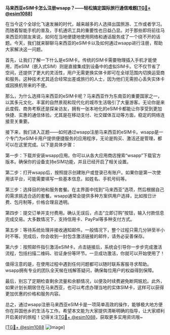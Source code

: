 **马来西亚eSIM卡怎么注册wsapp？——轻松搞定国际旅行通信难题[[TG💪+ @esim1088](https://t.me/s/esim1088)]**

在当今这个全球化飞速发展的时代，越来越多的人选择出国旅游、工作或者学习。而随着智能手机的普及，手机通讯工具的重要性也日益凸显。对于那些即将前往马来西亚的朋友来说，如何在当地便捷地使用网络和通话服务成了一个绕不开的话题。今天，我们就来聊聊马来西亚的eSIM卡以及如何通过wsapp进行注册，帮助大家解决这一问题。

首先，让我们了解一下什么是eSIM卡。传统的SIM卡需要物理插入手机才能使用，而eSIM（嵌入式SIM）则是直接集成到设备中的虚拟SIM卡。它不仅节省了空间，还提供了更大的灵活性，用户无需更换实体卡即可在全球范围内切换运营商和服务。这种技术尤其适合经常出差或旅行的人士，因为他们无需担心丢失实体卡或因换机带来的不便。

那么，为什么选择马来西亚的eSIM卡呢？马来西亚作为东南亚的重要国家之一，以其多元文化、丰富的自然景观和现代化的城市生活吸引了大量游客。无论你是来此度假、商务考察还是探亲访友，拥有一张本地化的eSIM卡都能让你享受到更加快捷、实惠的通信体验。尤其是在移动支付、社交媒体互动等方面，稳定的网络连接至关重要。

接下来，我们进入正题——如何通过wsapp注册马来西亚的eSIM卡。wsapp是一个专门为eSIM卡用户提供便捷服务的应用程序，无论是购买、激活还是管理，都可以在这里完成。以下是具体步骤：

第一步：下载并安装wsapp应用。你可以从各大应用商店搜索“wsapp”下载官方版本。确保你的设备支持eSIM功能，并且已经开启了相关设置。

第二步：打开wsapp后，按照提示创建账户或登录已有账户。如果你是第一次使用该平台，可能需要填写一些基本信息，如姓名、手机号码等。

第三步：选择目的地和服务套餐。在主界面中找到“马来西亚”选项，然后根据自己的需求挑选合适的套餐。wsapp通常会提供多种方案供用户选择，比如按日计费、包月制等，价格合理且透明。

第四步：提交订单并支付费用。确认无误后，点击“立即订购”按钮，输入付款信息完成交易。大多数情况下，支持信用卡、PayPal等多种支付方式。

第五步：等待系统处理并接收通知邮件。一般情况下，整个过程只需几分钟至半小时不等。完成后，你会收到一封包含激活链接的邮件，请务必妥善保存。

第六步：按照邮件指引激活eSIM卡。点击链接后，系统会引导你一步步完成激活流程，包括扫描二维码、验证身份等环节。一旦成功激活，你就可以开始使用了！

值得注意的是，在使用过程中遇到任何问题都可以随时联系客服寻求帮助。wsapp拥有专业的团队全天候在线解答疑问，确保每位用户的权益得到保障。

最后，别忘了定期检查剩余流量和余额情况，以便及时续费避免断网尴尬。此外，如果计划长期居住在马来西亚，也可以考虑办理当地的实体SIM卡，这样可以获得更加优惠的价格和服务内容。

总之，通过wsapp注册马来西亚eSIM卡是一项简单高效的操作，能够极大地方便你在异国他乡的生活与工作。希望本文能为大家提供清晰明确的指导，让大家顺利开启美好的旅程！记得关注[TG💪+ @esim1088](https://t.me/s/esim1088)，获取更多实用资讯哦~

[[TG💪+ @esim1088](https://t.me/s/esim1088) ![Image](https://i.postimg.cc/4NQfJmqS/Snipaste-2025-05-13-00-14-12.png)]